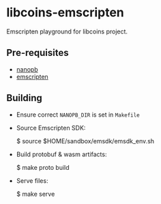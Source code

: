 # libcoins-emscripten

Emscripten playground for libcoins project.

## Pre-requisites

- [nanopb](https://github.com/nanopb/nanopb)
- [emscripten](https://github.com/emscripten-core/emscripten)

## Building

- Ensure correct `NANOPB_DIR` is set in `Makefile`
- Source Emscripten SDK:

    $ source $HOME/sandbox/emsdk/emsdk_env.sh

- Build protobuf & wasm artifacts:

    $ make proto build

- Serve files:

    $ make serve